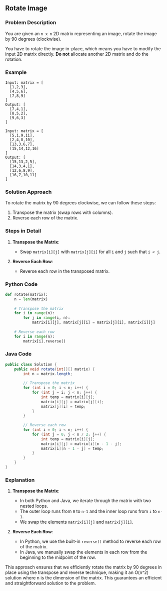 ## Rotate Image

### Problem Description
You are given an `n x n` 2D matrix representing an image, rotate the image by 90 degrees (clockwise).

You have to rotate the image in-place, which means you have to modify the input 2D matrix directly. **Do not** allocate another 2D matrix and do the rotation.

### Example
```
Input: matrix = [
  [1,2,3],
  [4,5,6],
  [7,8,9]
]
Output: [
  [7,4,1],
  [8,5,2],
  [9,6,3]
]
```
```
Input: matrix = [
  [5,1,9,11],
  [2,4,8,10],
  [13,3,6,7],
  [15,14,12,16]
]
Output: [
  [15,13,2,5],
  [14,3,4,1],
  [12,6,8,9],
  [16,7,10,11]
]
```

### Solution Approach
To rotate the matrix by 90 degrees clockwise, we can follow these steps:
1. Transpose the matrix (swap rows with columns).
2. Reverse each row of the matrix.

### Steps in Detail

1. **Transpose the Matrix**:
   - Swap `matrix[i][j]` with `matrix[j][i]` for all `i` and `j` such that `i < j`.

2. **Reverse Each Row**:
   - Reverse each row in the transposed matrix.

### Python Code
```python
def rotate(matrix):
    n = len(matrix)
    
    # Transpose the matrix
    for i in range(n):
        for j in range(i, n):
            matrix[i][j], matrix[j][i] = matrix[j][i], matrix[i][j]
    
    # Reverse each row
    for i in range(n):
        matrix[i].reverse()
```

### Java Code
```java
public class Solution {
    public void rotate(int[][] matrix) {
        int n = matrix.length;
        
        // Transpose the matrix
        for (int i = 0; i < n; i++) {
            for (int j = i; j < n; j++) {
                int temp = matrix[i][j];
                matrix[i][j] = matrix[j][i];
                matrix[j][i] = temp;
            }
        }
        
        // Reverse each row
        for (int i = 0; i < n; i++) {
            for (int j = 0; j < n / 2; j++) {
                int temp = matrix[i][j];
                matrix[i][j] = matrix[i][n - 1 - j];
                matrix[i][n - 1 - j] = temp;
            }
        }
    }
}
```

### Explanation

1. **Transpose the Matrix**:
   - In both Python and Java, we iterate through the matrix with two nested loops.
   - The outer loop runs from `0` to `n-1` and the inner loop runs from `i` to `n-1`.
   - We swap the elements `matrix[i][j]` and `matrix[j][i]`.

2. **Reverse Each Row**:
   - In Python, we use the built-in `reverse()` method to reverse each row of the matrix.
   - In Java, we manually swap the elements in each row from the beginning to the midpoint of the row.

This approach ensures that we efficiently rotate the matrix by 90 degrees in place using the transpose and reverse technique, making it an O(n^2) solution where n is the dimension of the matrix. This guarantees an efficient and straightforward solution to the problem.